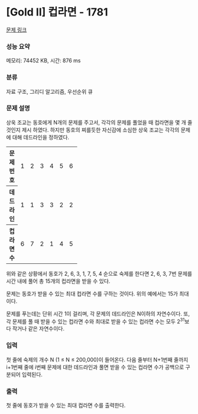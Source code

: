 # [Gold II] 컵라면 - 1781 

[문제 링크](https://www.acmicpc.net/problem/1781) 

### 성능 요약

메모리: 74452 KB, 시간: 876 ms

### 분류

자료 구조, 그리디 알고리즘, 우선순위 큐

### 문제 설명

<p>상욱 조교는 동호에게 N개의 문제를 주고서, 각각의 문제를 풀었을 때 컵라면을 몇 개 줄 것인지 제시 하였다. 하지만 동호의 찌를듯한 자신감에 소심한 상욱 조교는 각각의 문제에 대해 데드라인을 정하였다.</p>

<table class="table table-bordered" style="width:38%">
	<tbody>
		<tr>
			<th style="width:10%">문제 번호</th>
			<td style="width:4%">1</td>
			<td style="width:4%">2</td>
			<td style="width:4%">3</td>
			<td style="width:4%">4</td>
			<td style="width:4%">5</td>
			<td style="width:4%">6</td>
			<td style="width:4%">7</td>
		</tr>
		<tr>
			<th>데드라인</th>
			<td>1</td>
			<td>1</td>
			<td>3</td>
			<td>3</td>
			<td>2</td>
			<td>2</td>
			<td>6</td>
		</tr>
		<tr>
			<th>컵라면 수</th>
			<td>6</td>
			<td>7</td>
			<td>2</td>
			<td>1</td>
			<td>4</td>
			<td>5</td>
			<td>1</td>
		</tr>
	</tbody>
</table>

<p>위와 같은 상황에서 동호가 2, 6, 3, 1, 7, 5, 4 순으로 숙제를 한다면 2, 6, 3, 7번 문제를 시간 내에 풀어 총 15개의 컵라면을 받을 수 있다.</p>

<p>문제는 동호가 받을 수 있는 최대 컵라면 수를 구하는 것이다. 위의 예에서는 15가 최대이다.</p>

<p>문제를 푸는데는 단위 시간 1이 걸리며, 각 문제의 데드라인은 N이하의 자연수이다. 또, 각 문제를 풀 때 받을 수 있는 컵라면 수와 최대로 받을 수 있는 컵라면 수는 모두 2<sup>31</sup>보다 작거나 같은 자연수이다.</p>

### 입력 

 <p>첫 줄에 숙제의 개수 N (1 ≤ N ≤ 200,000)이 들어온다. 다음 줄부터 N+1번째 줄까지 i+1번째 줄에 i번째 문제에 대한 데드라인과 풀면 받을 수 있는 컵라면 수가 공백으로 구분되어 입력된다.</p>

### 출력 

 <p>첫 줄에 동호가 받을 수 있는 최대 컵라면 수를 출력한다.</p>

